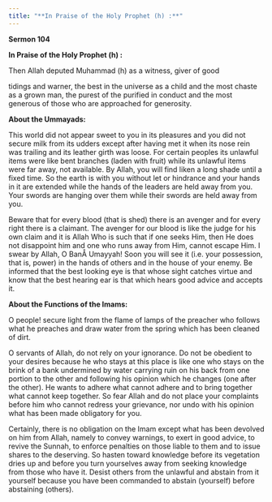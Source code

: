 ```yaml
---
title: "**In Praise of the Holy Prophet (h) :**" 
---
```

**Sermon 104**

**In Praise of the Holy Prophet \(h\) :**

Then Allah deputed Muhammad \(h\) as a witness, giver of good

tidings and warner, the best in the universe as a child and the most chaste as a grown man, the purest of the purified in conduct and the most generous of those who are approached for generosity\.

**About the Ummayads:**

This world did not appear sweet to you in its pleasures and you did not secure milk from its udders except after having met it when its nose rein was trailing and its leather girth was loose\. For certain peoples its unlawful items were like bent branches \(laden with fruit\) while its unlawful items were far away, not available\. By Allah, you will find liken a long shade until a fixed time\. So the earth is with you without let or hindrance and your hands in it are extended while the hands of the leaders are held away from you\. Your swords are hanging over them while their swords are held away from you\.

Beware that for every blood \(that is shed\) there is an avenger and for every right there is a claimant\. The avenger for our blood is like the judge for his own claim and it is Allah Who is such that if one seeks Him, then He does not disappoint him and one who runs away from Him, cannot escape Him\. I swear by Allah, O BanÅ Umayyah\! Soon you will see it \(i\.e\. your possession, that is, power\) in the hands of others and in the house of your enemy\. Be informed that the best looking eye is that whose sight catches virtue and know that the best hearing ear is that which hears good advice and accepts it\.

<a id="page502"></a>**About the Functions of the Imams:**

O people\! secure light from the flame of lamps of the preacher who follows what he preaches and draw water from the spring which has been cleaned of dirt\.

O servants of Allah, do not rely on your ignorance\. Do not be obedient to your desires because he who stays at this place is like one who stays on the brink of a bank undermined by water carrying ruin on his back from one portion to the other and following his opinion which he changes \(one after the other\)\. He wants to adhere what cannot adhere and to bring together what cannot keep together\. So fear Allah and do not place your complaints before him who cannot redress your grievance, nor undo with his opinion what has been made obligatory for you\.

Certainly, there is no obligation on the Imam except what has been devolved on him from Allah, namely to convey warnings, to exert in good advice, to revive the Sunnah, to enforce penalties on those liable to them and to issue shares to the deserving\. So hasten toward knowledge before its vegetation dries up and before you turn yourselves away from seeking knowledge from those who have it\. Desist others from the unlawful and abstain from it yourself because you have been commanded to abstain \(yourself\) before abstaining \(others\)\.

